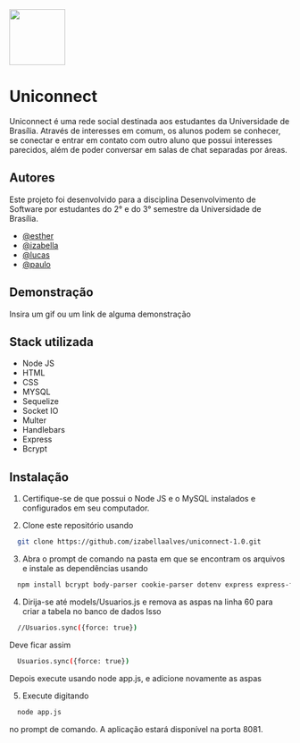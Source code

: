 
<img src="https://github.com/izabellaalves/uniconnect-1.0/blob/master/public/imagens/rose.png" width="100" height="100">


# Uniconnect

Uniconnect é uma rede social destinada aos estudantes da Universidade de Brasília. Através de interesses em comum, os alunos podem se conhecer, se conectar e entrar em contato com outro aluno que possui interesses parecidos, além de poder conversar em salas de chat separadas por áreas.




## Autores

Este projeto foi desenvolvido para a disciplina Desenvolvimento de Software por estudantes do 2° e do 3° semestre da Universidade de Brasília.
- [@esther](https://www.github.com/octokatherine)
- [@izabella](https://www.github.com/octokatherine)
- [@lucas](https://www.github.com/octokatherine)
- [@paulo](https://www.github.com/octokatherine)




## Demonstração

Insira um gif ou um link de alguma demonstração


## Stack utilizada

- Node JS
- HTML
- CSS
- MYSQL
- Sequelize
- Socket IO
- Multer
- Handlebars
- Express
- Bcrypt


## Instalação

1. Certifique-se de que possui o Node JS e o MySQL instalados e configurados em seu computador.

2. Clone este repositório usando 
```bash
  git clone https://github.com/izabellaalves/uniconnect-1.0.git
```

3. Abra o prompt de comando na pasta em que se encontram os arquivos e instale as dependências usando

```bash
  npm install bcrypt body-parser cookie-parser dotenv express express-flash express-session handlebars jsonwebtoken multer mysql mysql2 sequelize socket.io uuid
```
4. Dirija-se até models/Usuarios.js e remova as aspas na linha 60 para criar a tabela no banco de dados
Isso 
```bash
  //Usuarios.sync({force: true})
```
Deve ficar assim
```bash
  Usuarios.sync({force: true})
```
Depois execute usando node app.js, e adicione novamente as aspas

5. Execute digitando 
```bash
  node app.js
```
no prompt de comando. A aplicação estará disponível na porta 8081.
